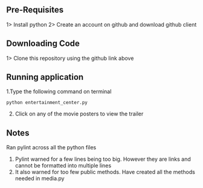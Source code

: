 ## Pre-Requisites

1> Install python
2> Create an account on github and download github client


## Downloading Code

1> Clone this repository using the github link above


## Running application

1.Type the following command on terminal

```
python entertainment_center.py
```

2. Click on any of the movie posters to view the trailer

## Notes

   Ran pylint across all the python files
   1. Pylint warned for a few lines being too big. However they are links and cannot be formatted into multiple lines
   2. It also warned for too few public methods. Have created all the methods needed in media.py
